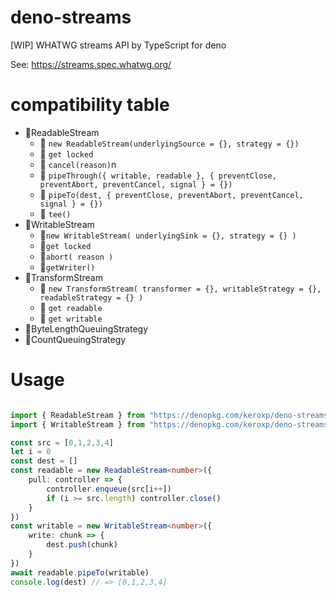 # deno-streams
[WIP] WHATWG streams API by TypeScript for deno

See: https://streams.spec.whatwg.org/

# compatibility table

- 🔰ReadableStream
  - 🔰 `new ReadableStream(underlyingSource = {}, strategy = {})`
  - 🔰 `get locked`
  - 🔰 `cancel(reason)`n
  - 🔰 `pipeThrough({ writable, readable }, { preventClose, preventAbort, preventCancel, signal } = {})`
  - 🔰 `pipeTo(dest, { preventClose, preventAbort, preventCancel, signal } = {})`
  - 🔰 `tee()`
- 🔰WritableStream
  - 🔰`new WritableStream( underlyingSink = {}, strategy = {} )`
  - 🔰`get locked`
  - 🔰`abort( reason )`
  - 🔰`getWriter()`
- 🔰TransformStream
  - 🔰 `new TransformStream( transformer = {}, writableStrategy = {}, readableStrategy = {} )`
  - 🔰 `get readable`
  - 🔰 `get writable`
- 🔰ByteLengthQueuingStrategy
- 🔰CountQueuingStrategy
# Usage

```ts

import { ReadableStream } from "https://denopkg.com/keroxp/deno-streams/readable_stream.ts"
import { WritableStream } from "https://denopkg.com/keroxp/deno-streams/writable_stream.ts"

const src = [0,1,2,3,4]
let i = 0
const dest = []
const readable = new ReadableStream<number>({
    pull: controller => {
        controller.enqueue(src[i++])
        if (i >= src.length) controller.close()
    }
})
const writable = new WritableStream<number>({
    write: chunk => {
        dest.push(chunk)
    }
})
await readable.pipeTo(writable)
console.log(dest) // => [0,1,2,3,4]
```
